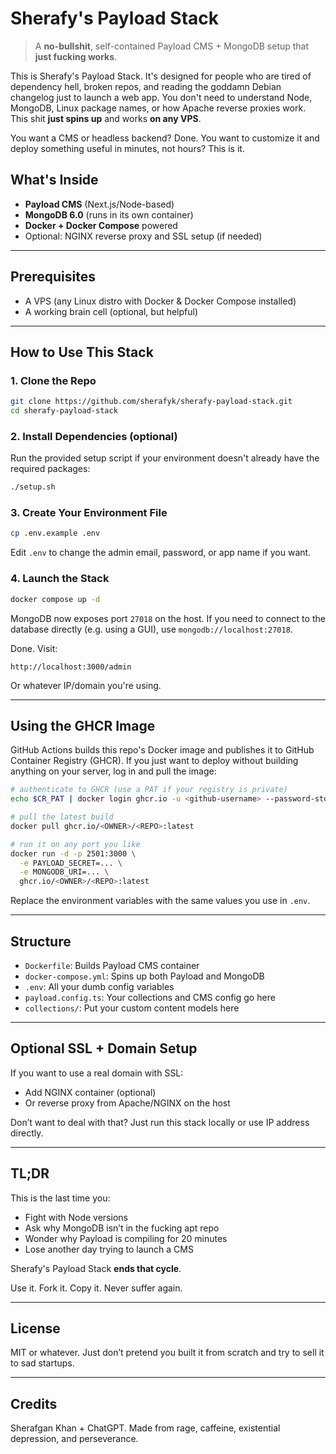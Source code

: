 # Sherafy's Payload Stack

> A **no-bullshit**, self-contained Payload CMS + MongoDB setup that **just fucking works**.

This is Sherafy's Payload Stack.
It's designed for people who are tired of dependency hell, broken repos, and reading the goddamn Debian changelog just to launch a web app. You don't need to understand Node, MongoDB, Linux package names, or how Apache reverse proxies work. This shit **just spins up** and works **on any VPS**.

You want a CMS or headless backend? Done. You want to customize it and deploy something useful in minutes, not hours? This is it.

## What's Inside

* **Payload CMS** (Next.js/Node-based)
* **MongoDB 6.0** (runs in its own container)
* **Docker + Docker Compose** powered
* Optional: NGINX reverse proxy and SSL setup (if needed)

---

## Prerequisites

* A VPS (any Linux distro with Docker & Docker Compose installed)
* A working brain cell (optional, but helpful)

---

## How to Use This Stack

### 1. Clone the Repo

```bash
git clone https://github.com/sherafyk/sherafy-payload-stack.git
cd sherafy-payload-stack
```

### 2. Install Dependencies (optional)

Run the provided setup script if your environment doesn't already have
the required packages:

```bash
./setup.sh
```

### 3. Create Your Environment File

```bash
cp .env.example .env
```

Edit `.env` to change the admin email, password, or app name if you want.

### 4. Launch the Stack

```bash
docker compose up -d
```

MongoDB now exposes port `27018` on the host. If you need to connect to the
database directly (e.g. using a GUI), use `mongodb://localhost:27018`.

Done.
Visit:

```
http://localhost:3000/admin
```

Or whatever IP/domain you're using.

---

## Using the GHCR Image

GitHub Actions builds this repo's Docker image and publishes it to
GitHub Container Registry (GHCR). If you just want to deploy without building
anything on your server, log in and pull the image:

```bash
# authenticate to GHCR (use a PAT if your registry is private)
echo $CR_PAT | docker login ghcr.io -u <github-username> --password-stdin

# pull the latest build
docker pull ghcr.io/<OWNER>/<REPO>:latest

# run it on any port you like
docker run -d -p 2501:3000 \
  -e PAYLOAD_SECRET=... \
  -e MONGODB_URI=... \
  ghcr.io/<OWNER>/<REPO>:latest
```

Replace the environment variables with the same values you use in `.env`.

---

## Structure

* `Dockerfile`: Builds Payload CMS container
* `docker-compose.yml`: Spins up both Payload and MongoDB
* `.env`: All your dumb config variables
* `payload.config.ts`: Your collections and CMS config go here
* `collections/`: Put your custom content models here

---

## Optional SSL + Domain Setup

If you want to use a real domain with SSL:

* Add NGINX container (optional)
* Or reverse proxy from Apache/NGINX on the host

Don’t want to deal with that? Just run this stack locally or use IP address directly.

---

## TL;DR

This is the last time you:

* Fight with Node versions
* Ask why MongoDB isn’t in the fucking apt repo
* Wonder why Payload is compiling for 20 minutes
* Lose another day trying to launch a CMS

Sherafy's Payload Stack **ends that cycle**.

Use it. Fork it. Copy it. Never suffer again.

---

## License

MIT or whatever. Just don’t pretend you built it from scratch and try to sell it to sad startups.

---

## Credits

Sherafgan Khan + ChatGPT. Made from rage, caffeine, existential depression, and perseverance.
